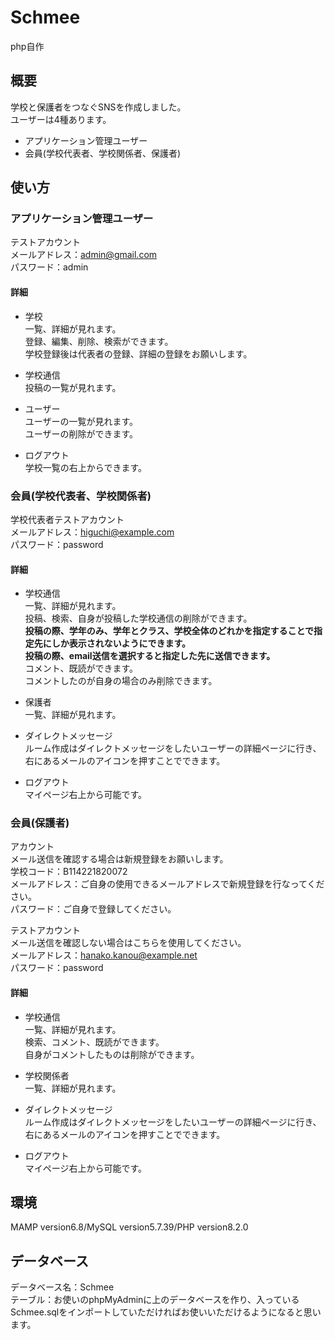 # Schmee
php自作

## 概要
学校と保護者をつなぐSNSを作成しました。  
ユーザーは4種あります。
- アプリケーション管理ユーザー
- 会員(学校代表者、学校関係者、保護者)

## 使い方
### アプリケーション管理ユーザー
テストアカウント  
メールアドレス：admin@gmail.com  
パスワード：admin
#### 詳細
- 学校  
一覧、詳細が見れます。  
登録、編集、削除、検索ができます。  
学校登録後は代表者の登録、詳細の登録をお願いします。  

- 学校通信  
投稿の一覧が見れます。  

- ユーザー  
ユーザーの一覧が見れます。  
ユーザーの削除ができます。  

- ログアウト  
学校一覧の右上からできます。  

### 会員(学校代表者、学校関係者)
学校代表者テストアカウント  
メールアドレス：higuchi@example.com  
パスワード：password  
#### 詳細
- 学校通信  
一覧、詳細が見れます。  
投稿、検索、自身が投稿した学校通信の削除ができます。  
**投稿の際、学年のみ、学年とクラス、学校全体のどれかを指定することで指定先にしか表示されないようにできます。**  
**投稿の際、email送信を選択すると指定した先に送信できます。**  
コメント、既読ができます。  
コメントしたのが自身の場合のみ削除できます。  

- 保護者  
一覧、詳細が見れます。  

- ダイレクトメッセージ  
ルーム作成はダイレクトメッセージをしたいユーザーの詳細ページに行き、右にあるメールのアイコンを押すことでできます。  

- ログアウト  
マイページ右上から可能です。  

### 会員(保護者)
アカウント  
メール送信を確認する場合は新規登録をお願いします。  
学校コード：B114221820072  
メールアドレス：ご自身の使用できるメールアドレスで新規登録を行なってください。  
パスワード：ご自身で登録してください。  

テストアカウント  
メール送信を確認しない場合はこちらを使用してください。  
メールアドレス：hanako.kanou@example.net  
パスワード：password  
#### 詳細
- 学校通信  
一覧、詳細が見れます。  
検索、コメント、既読ができます。  
自身がコメントしたものは削除ができます。  

- 学校関係者  
一覧、詳細が見れます。  

- ダイレクトメッセージ    
ルーム作成はダイレクトメッセージをしたいユーザーの詳細ページに行き、右にあるメールのアイコンを押すことでできます。  

- ログアウト  
マイページ右上から可能です。  

## 環境
MAMP version6.8/MySQL version5.7.39/PHP version8.2.0

## データベース
データベース名：Schmee  
テーブル：お使いのphpMyAdminに上のデータベースを作り、入っているSchmee.sqlをインポートしていただければお使いいただけるようになると思います。